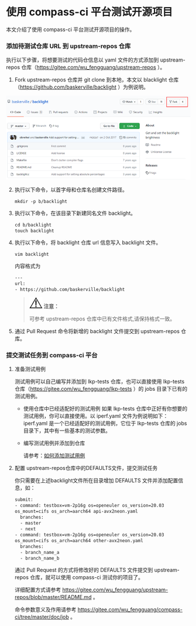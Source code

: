 # 使用 compass-ci 平台测试开源项目

本文介绍了使用 compass-ci 平台测试开源项目的操作。

### 添加待测试仓库 URL 到 upstream-repos 仓库

执行以下步骤，将想要测试的代码仓信息以 yaml 文件的方式添加到 upstream-repos 仓库（https://gitee.com/wu_fengguang/upstream-repos ）。

1. Fork upstream-repos 仓库并 git clone 到本地，本文以 blacklight 仓库（https://github.com/baskerville/backlight ）为例说明。

![](./../pictures/fork_blacklight.png)

2. 执行以下命令，以首字母和仓库名创建文件路径。

    ```
    mkdir -p b/backlight
    ```

3. 执行以下命令，在该目录下新建同名文件 backlight。
    ```
    cd b/backlight
    touch backlight
    ```

4. 执行以下命令，将 backlight 仓库 url 信息写入 backlight 文件。

    ```
    vim backlight
    ```
    内容格式为

    ```
    ---
    url:
    - https://github.com/baskerville/backlight
    ```

    >![](./../public_sys-resources/icon-notice.gif) **注意：**
	>
    >可参考 upstream-repos 仓库中已有文件格式,请保持格式一致。

5. 通过 Pull Request 命令将新增的 backlight 文件提交到 upstream-repos 仓库。


### 提交测试任务到 compass-ci 平台

1. 准备测试用例

    测试用例可以自己编写并添加到 lkp-tests 仓库，也可以直接使用 lkp-tests 仓库（https://gitee.com/wu_fengguang/lkp-tests ）的 jobs 目录下已有的测试用例。

    * 使用仓库中已经适配好的测试用例
	如果 lkp-tests 仓库中正好有你想要的测试用例，你可以直接使用。以 iperf.yaml 文件为例说明如下：
	iperf.yaml 是一个已经适配好的测试用例，它位于 lkp-tests 仓库的 jobs 目录下，其中有一些基本的测试参数。

    * 编写测试用例并添加到仓库

        请参考：[如何添加测试用例](https://gitee.com/wu_fengguang/lkp-tests/blob/master/doc/add-testcase.md )

2. 配置 upstream-repos仓库中的DEFAULTS文件，提交测试任务

    你只需要在上述backlight文件所在目录增加 DEFAULTS 文件并添加配置信息，如：
    ```
    submit:
    - command: testbox=vm-2p16g os=openeuler os_version=20.03 os_mount=cifs os_arch=aarch64 api-avx2neon.yaml
      branches:
      - master
      - next
    - command: testbox=vm-2p16g os=openeuler os_version=20.03 os_mount=cifs os_arch=aarch64 other-avx2neon.yaml
      branches:
      - branch_name_a
      - branch_name_b

    ```
    通过 Pull Request 的方式将修改好的 DEFAULTS 文件提交到 upstream-repos 仓库，就可以使用 compass-ci 测试你的项目了。

    详细配置方式请参考 https://gitee.com/wu_fengguang/upstream-repos/blob/master/README.md 。

    命令参数意义及作用请参考 https://gitee.com/wu_fengguang/compass-ci/tree/master/doc/job 。
